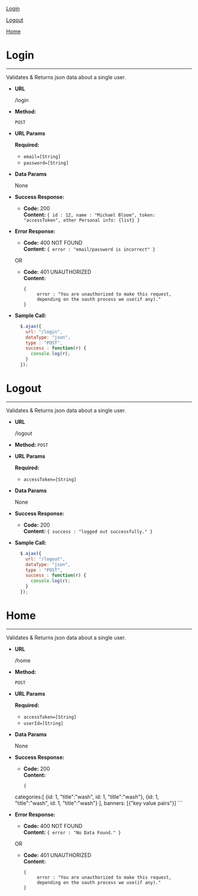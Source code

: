 [Login](#login)

[Logout](#logout)

[Home](#home)



# Login
----
  Validates & Returns json data about a single user.
  
* **URL**

  /login

* **Method:**

  `POST`
  
*  **URL Params**

   **Required:**
 
   * `email=[String]`   
   * `password=[String]`

* **Data Params**

  None

* **Success Response:**

  * **Code:** 200 <br />
    **Content:** `{ id : 12, name : "Michael Bloom", token: "accessToken", other Personal info: {list} }`
 
* **Error Response:**

  * **Code:** 400 NOT FOUND <br />
    **Content:** `{ error : "email/password is incorrect" }`

  OR

  * **Code:** 401 UNAUTHORIZED <br />
    **Content:**

     ```
     {
	      error : "You are unauthorized to make this request,
   		  depending on the oauth process we use(if any)." 
     }
     ```

* **Sample Call:**

  ```javascript
    $.ajax({
      url: "/login",
      dataType: "json",
      type : "POST",
      success : function(r) {
        console.log(r);
      }
    });
  ```
  


# Logout
----
  Validates & Returns json data about a single user.
  
* **URL**

  /logout
* **Method:**
  `POST`
  
*  **URL Params**

   **Required:**
 
   * `accessToken=[String]`   

* **Data Params**

  None

* **Success Response:**

  * **Code:** 200 <br />
    **Content:** `{ success : "logged out successfully." }`
     
* **Sample Call:**

  ```javascript
    $.ajax({
      url: "/logout",
      dataType: "json",
      type : "POST",
      success : function(r) {
        console.log(r);
      }
    });
  ```
  

# Home
----
  Validates & Returns json data about a single user.
  
* **URL**

  /home

* **Method:**

  `POST`
  
*  **URL Params**

   **Required:**
 
   * `accessToken=[String]`   
   * `userId=[String]`

* **Data Params**

  None

* **Success Response:**

  * **Code:** 200 <br />
    **Content:** 

    ```
    {
   categories:[
	    {id: 1, "title":"wash", id: 1, "title":"wash"},
		 {id: 1, "title":"wash", id: 1, "title":"wash"}
	 	], 
	banners: [{"key value pairs"}] ```
 
* **Error Response:**

  * **Code:** 400 NOT FOUND <br />
    **Content:** `{ error : "No Data Found." }`

  OR

  * **Code:** 401 UNAUTHORIZED <br />
    **Content:**

     ```
     {
	      error : "You are unauthorized to make this request,
   		  depending on the oauth process we use(if any)." 
     }
     ```
